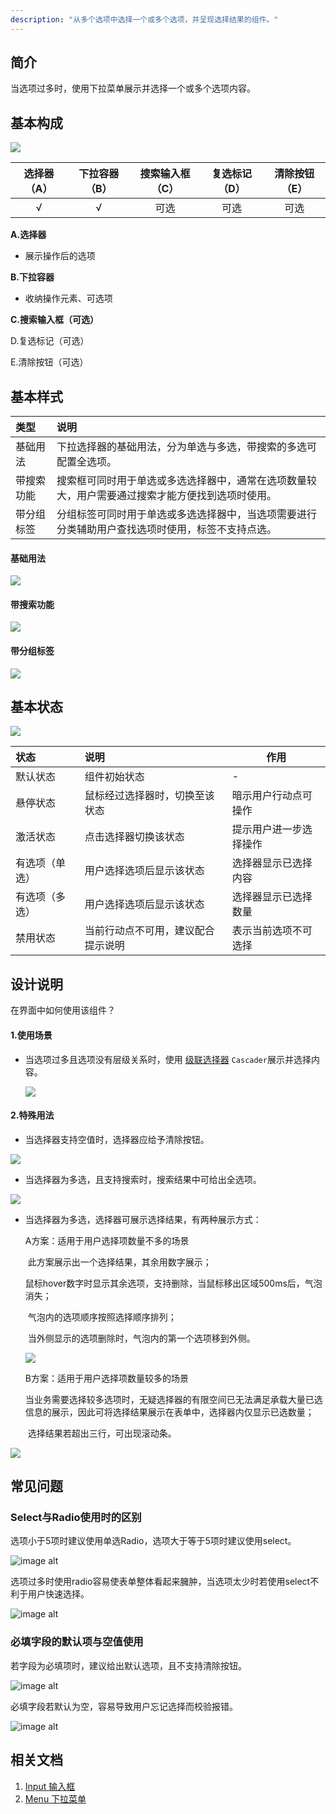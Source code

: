 ```yaml
---
description: "从多个选项中选择一个或多个选项，并呈现选择结果的组件。"
---
```


## 简介

当选项过多时，使用下拉菜单展示并选择一个或多个选项内容。



## 基本构成

![](https://www-s.ucloud.cn/2022/08/036932a75df4e27784df280eb3b14299_1660731641572.png)

| 选择器（A） | 下拉容器（B） | 搜索输入框（C） | 复选标记（D） | 清除按钮（E） |
| :---------: | :-----------: | :-------------: | :-----------: | :-----------: |
|      √      |       √       |      可选       |     可选      |     可选      |

**A.选择器**

- 展示操作后的选项


**B.下拉容器**

- 收纳操作元素、可选项

**C.搜索输入框（可选）**

D.复选标记（可选）

E.清除按钮（可选）





## 基本样式

| 类型       | 说明                                                         |
| :--------- | :----------------------------------------------------------- |
| 基础用法   | 下拉选择器的基础用法，分为单选与多选，带搜索的多选可配置全选项。 |
| 带搜索功能 | 搜索框可同时用于单选或多选选择器中，通常在选项数量较大，用户需要通过搜索才能方便找到选项时使用。 |
| 带分组标签 | 分组标签可同时用于单选或多选选择器中，当选项需要进行分类辅助用户查找选项时使用，标签不支持点选。 |

#### 基础用法

![](https://www-s.ucloud.cn/2022/08/ce99ad2c6f6fe10b23f9aa8b77c6260a_1660731641578.png)

#### 带搜索功能

![](https://www-s.ucloud.cn/2022/08/a06ff23af41f815f6315ab7219e0db2a_1660731641580.png)

#### 带分组标签

![](https://www-s.ucloud.cn/2022/08/9d1669fcca54c2ed4527edfe6faa5966_1660731641585.png)

## 基本状态

![](https://www-s.ucloud.cn/2022/08/be880cb8b313bc45e6ce8fd8e816c339_1660731641588.png)

| 状态           | 说明                               | 作用                   |
| :------------- | :--------------------------------- | ---------------------- |
| 默认状态       | 组件初始状态                       | -                      |
| 悬停状态       | 鼠标经过选择器时，切换至该状态     | 暗示用户行动点可操作   |
| 激活状态       | 点击选择器切换该状态               | 提示用户进一步选择操作 |
| 有选项（单选） | 用户选择选项后显示该状态           | 选择器显示已选择内容   |
| 有选项（多选） | 用户选择选项后显示该状态           | 选择器显示已选择数量   |
| 禁用状态       | 当前行动点不可用，建议配合提示说明 | 表示当前选项不可选择   |



## 设计说明

在界面中如何使用该组件？

#### 1.使用场景    

- 当选项过多且选项没有层级关系时，使用 [级联选择器](/component/Cascader/) `Cascader`展示并选择内容。

  ![](https://www-s.ucloud.cn/2022/08/40094a65db713f6e1b41b81e6eaa419e_1660731712820.png)

#### 2.特殊用法    

- 当选择器支持空值时，选择器应给予清除按钮。

![](https://www-s.ucloud.cn/2022/08/f69f58916fe1a040717e1d862b16213f_1660731712827.png)



- 当选择器为多选，且支持搜索时，搜索结果中可给出全选项。

![](https://www-s.ucloud.cn/2022/08/8e6c4c0f7c82eb11d43582025d49bbc8_1660731712836.png)



- 当选择器为多选，选择器可展示选择结果，有两种展示方式：

  A方案：适用于用户选择项数量不多的场景

  ​    此方案展示出一个选择结果，其余用数字展示；

  ​    鼠标hover数字时显示其余选项，支持删除，当鼠标移出区域500ms后，气泡消失；

  ​    气泡内的选项顺序按照选择顺序排列；

  ​    当外侧显示的选项删除时，气泡内的第一个选项移到外侧。

  ![](https://www-s.ucloud.cn/2022/08/6a6c5e66679db7a41b095869932af3a2_1660731712839.png)

  

  

  B方案：适用于用户选择项数量较多的场景

  ​    当业务需要选择较多选项时，无疑选择器的有限空间已无法满足承载大量已选信息的展示，因此可将选择结果展示在表单中，选择器内仅显示已选数量；

  ​    选择结果若超出三行，可出现滚动条。

![](https://www-s.ucloud.cn/2022/08/cd2453ab196c1b5c5ab9b59dd4ff7b5a_1660731712840.png)





## 常见问题

### Select与Radio使用时的区别

<div class="u-md-flex-without-bg">
   <div class="u-md-mr24">
      <p><i class="u-md-suggested"></i>选项小于5项时建议使用单选Radio，选项大于等于5项时建议使用select。</p>
      <img src="https://www-s.ucloud.cn/2022/08/bd3d17cafac71e2336b4a88b37d07fb6_1660731823257.png" alt="image alt" loading="lazy" />
   </div>
   <div>
      <p><i class="u-md-not-suggested"></i>选项过多时使用radio容易使表单整体看起来臃肿，当选项太少时若使用select不利于用户快速选择。</p>
      <img src="https://www-s.ucloud.cn/2022/08/d75a98693b234a92748bfad46974e9f5_1660731823260.png" alt="image alt" loading="lazy" />
   </div>
</div>







### 必填字段的默认项与空值使用

<div class="u-md-flex-without-bg">
   <div class="u-md-mr24">
      <p><i class="u-md-suggested"></i>若字段为必填项时，建议给出默认选项，且不支持清除按钮。</p>
      <img src="https://www-s.ucloud.cn/2022/08/f959cc685833042bf314648ce284ceae_1660731823266.png" alt="image alt" loading="lazy"/>
   </div>
   <div>
      <p><i class="u-md-not-suggested"></i>必填字段若默认为空，容易导致用户忘记选择而校验报错。</p>
      <img src="https://www-s.ucloud.cn/2022/08/ed5f3faf8c4aa2cf0ec232cfa7c47cb7_1660731823268.png" alt="image alt" loading="lazy"/>
   </div>
</div>



<!--

## 主题

| 内容 | 值           | 默认值  |
| :--- | :----------- | :------ |
| icon | icon/nothing | nothing |
| icon | icon/nothing | nothing |

-->

## 相关文档

1. [Input 输入框](/component/Input/)
2. [Menu 下拉菜单](/component/Menu/)
